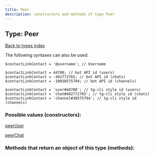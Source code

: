 ```yaml
---
title: Peer
description: constructors and methods of type Peer
---
```

## Type: Peer  
[Back to types index](index.md)



The following syntaxes can also be used:

```
$contactLinkContact = '@username'; // Username

$contactLinkContact = 44700; // bot API id (users)
$contactLinkContact = -492772765; // bot API id (chats)
$contactLinkContact = -10038575794; // bot API id (channels)

$contactLinkContact = 'user#44700'; // tg-cli style id (users)
$contactLinkContact = 'chat#492772765'; // tg-cli style id (chats)
$contactLinkContact = 'channel#38575794'; // tg-cli style id (channels)
```


### Possible values (constructors):

[peerUser](../constructors/peerUser.md)  

[peerChat](../constructors/peerChat.md)  



### Methods that return an object of this type (methods):




